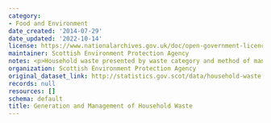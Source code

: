 ```yaml
---
category:
- Food and Environment
date_created: '2014-07-29'
date_updated: '2022-10-14'
license: https://www.nationalarchives.gov.uk/doc/open-government-licence/version/3/
maintainer: Scottish Environment Protection Agency
notes: <p>Household waste presented by waste category and method of management</p>
organization: Scottish Environment Protection Agency
original_dataset_link: http://statistics.gov.scot/data/household-waste
records: null
resources: []
schema: default
title: Generation and Management of Household Waste
---
```

